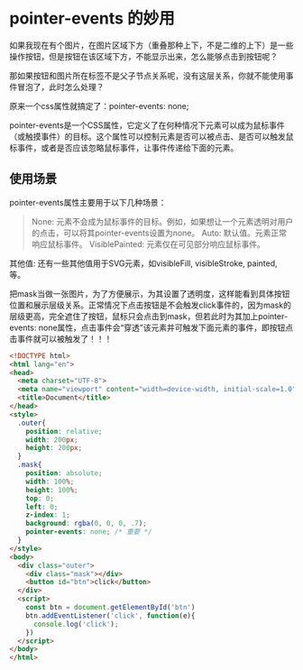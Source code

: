
# pointer-events 的妙用

如果我现在有个图片，在图片区域下方（重叠那种上下，不是二维的上下）是一些操作按钮，但是按钮在该区域下方，不能显示出来，怎么能够点击到按钮呢？

那如果按钮和图片所在标签不是父子节点关系呢，没有这层关系，你就不能使用事件冒泡了，此时怎么处理？

原来一个css属性就搞定了：pointer-events: none; 

pointer-events是一个CSS属性，它定义了在何种情况下元素可以成为鼠标事件（或触摸事件）的目标。这个属性可以控制元素是否可以被点击、是否可以触发鼠标事件，或者是否应该忽略鼠标事件，让事件传递给下面的元素。

## 使用场景

pointer-events属性主要用于以下几种场景：

> None: 元素不会成为鼠标事件的目标。例如，如果想让一个元素透明对用户的点击，可以将其pointer-events设置为none。
> Auto: 默认值。元素正常响应鼠标事件。
> VisiblePainted: 元素仅在可见部分响应鼠标事件。
> 
其他值: 还有一些其他值用于SVG元素，如visibleFill, visibleStroke, painted, 等。




把mask当做一张图片，为了方便展示，为其设置了透明度，这样能看到具体按钮位置和展示层级关系。正常情况下点击按钮是不会触发click事件的，因为mask的层级更高，完全遮住了按钮，鼠标只会点击到mask，但若此时为其加上pointer-events: none属性，点击事件会“穿透”该元素并可触发下面元素的事件，即按钮点击事件就可以被触发了！！！

```html
<!DOCTYPE html>
<html lang="en">
<head>
  <meta charset="UTF-8">
  <meta name="viewport" content="width=device-width, initial-scale=1.0">
  <title>Document</title>
</head>
<style>
  .outer{
    position: relative;
    width: 200px;
    height: 200px;
  }
  .mask{
    position: absolute;
    width: 100%;
    height: 100%;
    top: 0;
    left: 0;
    z-index: 1;
    background: rgba(0, 0, 0, .7);
    pointer-events: none; /* 重要 */
  }
</style>
<body>
  <div class="outer">
    <div class="mask"></div>
    <button id="btn">click</button>
  </div>
  <script>
    const btn = document.getElementById('btn')
    btn.addEventListener('click', function(e){
      console.log('click');
    })
  </script>
</body>
</html>


```
